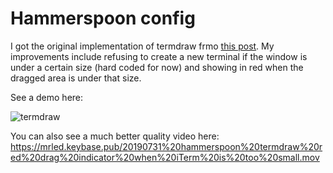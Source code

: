 # Hammerspoon config

I got the original implementation of termdraw frmo [this post](https://blog.theodo.com/2018/03/making-runtime-funtime-hammerspoon/).
My improvements include refusing to create a new terminal if the window is under a certain size
(hard coded for now)
and showing in red when the dragged area is under that size.

See a demo here:

![termdraw](https://mrled.keybase.pub/20190731%20hammerspoon%20termdraw%20red%20drag%20indicator%20when%20iTerm%20is%20too%20small.gif)

You can also see a much better quality video here:
<https://mrled.keybase.pub/20190731%20hammerspoon%20termdraw%20red%20drag%20indicator%20when%20iTerm%20is%20too%20small.mov>
